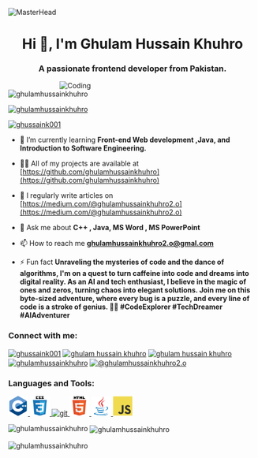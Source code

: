 ![MasterHead](https://repository-images.githubusercontent.com/588181932/e36ec678-7984-4cdd-8e4c-a3932772ff8e)

<h1 align="center">Hi 👋, I'm Ghulam Hussain Khuhro</h1>
<h3 align="center">A passionate frontend developer from Pakistan.</h3>
<img align="right" alt="Coding" width="400" src="https://user-images.githubusercontent.com/75851313/151668395-5591532b-28da-46a6-9476-7c9694bcb60e.gif">

<p align="left"> <img src="https://komarev.com/ghpvc/?username=ghulamhussainkhuhro&label=Profile%20views&color=0e75b6&style=flat" alt="ghulamhussainkhuhro" /> </p>

<p align="left"> <a href="https://github.com/ryo-ma/github-profile-trophy"><img src="https://github-profile-trophy.vercel.app/?username=ghulamhussainkhuhro" alt="ghulamhussainkhuhro" /></a> </p>

<p align="left"> <a href="https://twitter.com/ghussaink001" target="blank"><img src="https://img.shields.io/twitter/follow/ghussaink001?logo=twitter&style=for-the-badge" alt="ghussaink001" /></a> </p>

- 🌱 I’m currently learning **Front-end Web development ,Java, and Introduction to Software Engineering.**

- 👨‍💻 All of my projects are available at [https://github.com/ghulamhussainkhuhro](https://github.com/ghulamhussainkhuhro)

- 📝 I regularly write articles on [https://medium.com/@ghulamhussainkhuhro2.o](https://medium.com/@ghulamhussainkhuhro2.o)

- 💬 Ask me about **C++ , Java, MS Word , MS PowerPoint**

- 📫 How to reach me **ghulamhussainkhuhro2.o@gmal.com**

- ⚡ Fun fact **Unraveling the mysteries of code and the dance of algorithms, I'm on a quest to turn caffeine into code and dreams into digital reality. As an AI and tech enthusiast, I believe in the magic of ones and zeros, turning chaos into elegant solutions. Join me on this byte-sized adventure, where every bug is a puzzle, and every line of code is a stroke of genius. 🚀✨ #CodeExplorer #TechDreamer #AIAdventurer**

<h3 align="left">Connect with me:</h3>
<p align="left">
<a href="https://twitter.com/ghussaink001" target="blank"><img align="center" src="https://raw.githubusercontent.com/rahuldkjain/github-profile-readme-generator/master/src/images/icons/Social/twitter.svg" alt="ghussaink001" height="30" width="40" /></a>
<a href="https://linkedin.com/in/ghulam hussain khuhro" target="blank"><img align="center" src="https://raw.githubusercontent.com/rahuldkjain/github-profile-readme-generator/master/src/images/icons/Social/linked-in-alt.svg" alt="ghulam hussain khuhro" height="30" width="40" /></a>
<a href="https://fb.com/ghulam hussain khuhro" target="blank"><img align="center" src="https://raw.githubusercontent.com/rahuldkjain/github-profile-readme-generator/master/src/images/icons/Social/facebook.svg" alt="ghulam hussain khuhro" height="30" width="40" /></a>
<a href="https://instagram.com/ghulamhussainkhuhro" target="blank"><img align="center" src="https://raw.githubusercontent.com/rahuldkjain/github-profile-readme-generator/master/src/images/icons/Social/instagram.svg" alt="ghulamhussainkhuhro" height="30" width="40" /></a>
<a href="https://medium.com/@ghulamhussainkhuhro2.o" target="blank"><img align="center" src="https://raw.githubusercontent.com/rahuldkjain/github-profile-readme-generator/master/src/images/icons/Social/medium.svg" alt="@ghulamhussainkhuhro2.o" height="30" width="40" /></a>
</p>

<h3 align="left">Languages and Tools:</h3>
<p align="left"> <a href="https://www.w3schools.com/cpp/" target="_blank" rel="noreferrer"> <img src="https://raw.githubusercontent.com/devicons/devicon/master/icons/cplusplus/cplusplus-original.svg" alt="cplusplus" width="40" height="40"/> </a> <a href="https://www.w3schools.com/css/" target="_blank" rel="noreferrer"> <img src="https://raw.githubusercontent.com/devicons/devicon/master/icons/css3/css3-original-wordmark.svg" alt="css3" width="40" height="40"/> </a> <a href="https://git-scm.com/" target="_blank" rel="noreferrer"> <img src="https://www.vectorlogo.zone/logos/git-scm/git-scm-icon.svg" alt="git" width="40" height="40"/> </a> <a href="https://www.w3.org/html/" target="_blank" rel="noreferrer"> <img src="https://raw.githubusercontent.com/devicons/devicon/master/icons/html5/html5-original-wordmark.svg" alt="html5" width="40" height="40"/> </a> <a href="https://www.java.com" target="_blank" rel="noreferrer"> <img src="https://raw.githubusercontent.com/devicons/devicon/master/icons/java/java-original.svg" alt="java" width="40" height="40"/> </a> <a href="https://developer.mozilla.org/en-US/docs/Web/JavaScript" target="_blank" rel="noreferrer"> <img src="https://raw.githubusercontent.com/devicons/devicon/master/icons/javascript/javascript-original.svg" alt="javascript" width="40" height="40"/> </a> </p>

<p><img align="left" src="https://github-readme-stats.vercel.app/api/top-langs?username=ghulamhussainkhuhro&show_icons=true&locale=en&layout=compact" alt="ghulamhussainkhuhro" /></p>

<p>&nbsp;<img align="center" src="https://github-readme-stats.vercel.app/api?username=ghulamhussainkhuhro&show_icons=true&locale=en" alt="ghulamhussainkhuhro" /></p>

<p><img align="center" src="https://github-readme-streak-stats.herokuapp.com/?user=ghulamhussainkhuhro&" alt="ghulamhussainkhuhro" /></p>
